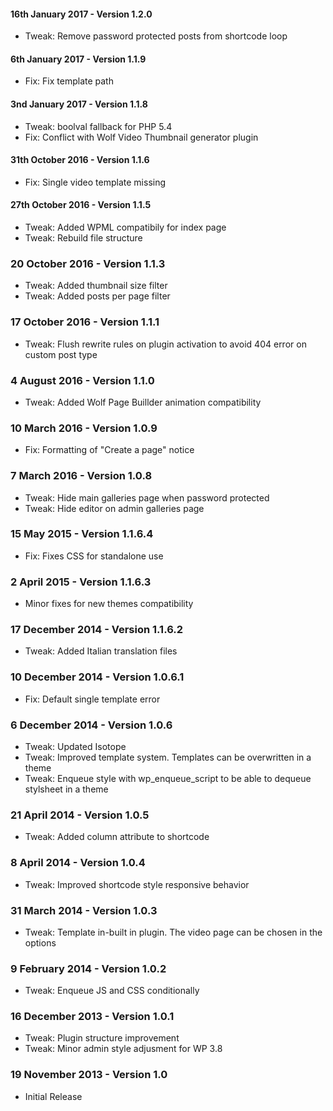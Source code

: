 #### 16th January 2017 - Version 1.2.0

* Tweak: Remove password protected posts from shortcode loop

#### 6th January 2017 - Version 1.1.9

* Fix: Fix template path

#### 3nd January 2017 - Version 1.1.8

* Tweak: boolval fallback for PHP 5.4
* Fix: Conflict with Wolf Video Thumbnail generator plugin

#### 31th October 2016 - Version 1.1.6

* Fix: Single video template missing

#### 27th October 2016 - Version 1.1.5

* Tweak: Added WPML compatibily for index page
* Tweak: Rebuild file structure

### 20 October 2016 - Version 1.1.3

* Tweak: Added thumbnail size filter
* Tweak: Added posts per page filter

### 17 October 2016 - Version 1.1.1

* Tweak: Flush rewrite rules on plugin activation to avoid 404 error on custom post type

### 4 August 2016 - Version 1.1.0

* Tweak: Added Wolf Page Buillder animation compatibility

### 10 March 2016 - Version 1.0.9

* Fix: Formatting of "Create a page" notice

### 7 March 2016 - Version 1.0.8

* Tweak: Hide main galleries page when password protected
* Tweak: Hide editor on admin galleries page

### 15 May 2015 - Version 1.1.6.4 

* Fix: Fixes CSS for standalone use

### 2 April 2015 - Version 1.1.6.3 

* Minor fixes for new themes compatibility

### 17 December 2014 - Version 1.1.6.2 

* Tweak: Added Italian translation files

### 10 December 2014 - Version 1.0.6.1 

* Fix: Default single template error

### 6 December 2014 - Version 1.0.6 

* Tweak: Updated Isotope
* Tweak: Improved template system. Templates can be overwritten in a theme
* Tweak: Enqueue style with wp_enqueue_script to be able to dequeue stylsheet in a theme

### 21 April 2014 - Version 1.0.5 

* Tweak: Added column attribute to shortcode 

### 8 April 2014 - Version 1.0.4 

* Tweak: Improved shortcode style responsive behavior
 
### 31 March 2014 - Version 1.0.3 

* Tweak: Template in-built in plugin. The video page can be chosen in the options
 
### 9 February 2014 - Version 1.0.2 

* Tweak: Enqueue JS and CSS conditionally
 
### 16 December 2013 - Version 1.0.1 

* Tweak: Plugin structure improvement
* Tweak: Minor admin style adjusment for WP 3.8
 
### 19 November 2013 - Version 1.0 

* Initial Release 
